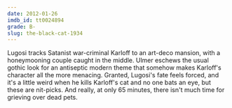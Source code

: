 ```yaml
---
date: 2012-01-26
imdb_id: tt0024894
grade: B-
slug: the-black-cat-1934
---
```


Lugosi tracks Satanist war-criminal Karloff to an art-deco mansion, with a honeymooning couple caught in the middle. Ulmer eschews the usual gothic look for an antiseptic modern theme that somehow makes Karloff's character all the more menacing. Granted, Lugosi's fate feels forced, and it's a little weird when he kills Karloff's cat and no one bats an eye, but these are nit-picks. And really, at only 65 minutes, there isn't much time for grieving over dead pets.
